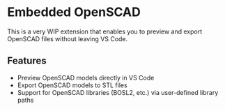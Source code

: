 # Embedded OpenSCAD

This is a very WIP extension that enables you to preview and export OpenSCAD files without leaving VS Code.

## Features

- Preview OpenSCAD models directly in VS Code
- Export OpenSCAD models to STL files
- Support for OpenSCAD libraries (BOSL2, etc.) via user-defined library paths
